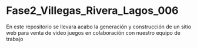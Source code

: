 # Fase2_Villegas_Rivera_Lagos_006
En este repositorio se llevara acabo la generación y construcción de un sitio web para venta de video juegos en colaboración con nuestro equipo de trabajo
